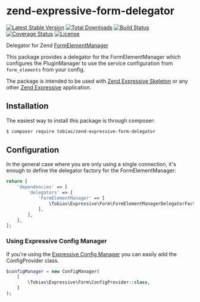 # zend-expressive-form-delegator

[![Latest Stable Version](https://poser.pugx.org/tobias/zend-expressive-form-delegator/v/stable)](https://packagist.org/packages/tobias/zend-expressive-form-delegator)
[![Total Downloads](https://poser.pugx.org/tobias/zend-expressive-form-delegator/downloads)](https://packagist.org/packages/tobias/zend-expressive-form-delegator)
[![Build Status](https://travis-ci.org/tobias-trozowski/zend-expressive-form-delegator.svg?branch=master)](https://travis-ci.org/tobias-trozowski/zend-expressive-form-delegator)
[![Coverage Status](https://coveralls.io/repos/tobias-trozowski/zend-expressive-form-delegator/badge.svg?branch=master)](https://coveralls.io/r/tobias-trozowski/zend-expressive-form-delegator?branch=master)
[![License](https://poser.pugx.org/tobias/zend-expressive-form-delegator/license)](https://packagist.org/packages/tobias/zend-expressive-form-delegator)

Delegator for Zend [FormElementManager](https://github.com/zendframework/zend-form)

This package provides a delegator for the FormElementManager which configures the PluginManager to use the service configuration from ```form_elements``` from your config.

The package is intended to be used with [Zend Expressive Skeleton](https://github.com/zendframework/zend-expressive-skeleton) or any other [Zend Expressive](https://github.com/zendframework/zend-expressive) application.


## Installation

The easiest way to install this package is through composer:

```bash
$ composer require tobias/zend-expressive-form-delegator
```

## Configuration

In the general case where you are only using a single connection, it's enough to define the delegator factory for the FormElementManager:

```php
return [
    'dependencies' => [
        'delegators' => [
            'FormElementManager' => [
                \Tobias\Expressive\Form\FormElementManagerDelegatorFactory::class,
            ],
        ],
    ],
];
```

### Using Expressive Config Manager

If you're using the [Expressive Config Manager](https://github.com/mtymek/expressive-config-manager) you can easily add the ConfigProvider class.

```php
$configManager = new ConfigManager(
    [
        \Tobias\Expressive\Form\ConfigProvider::class,
    ]
);
```